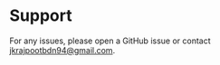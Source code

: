 # Support
For any issues, please open a GitHub issue or contact [jkrajpootbdn94@gmail.com](mailto:jkrajpootbdn94@gmail.com).
